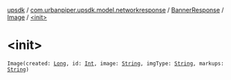 [upsdk](../../../index.md) / [com.urbanpiper.upsdk.model.networkresponse](../../index.md) / [BannerResponse](../index.md) / [Image](index.md) / [&lt;init&gt;](./-init-.md)

# &lt;init&gt;

`Image(created: `[`Long`](https://kotlinlang.org/api/latest/jvm/stdlib/kotlin/-long/index.html)`, id: `[`Int`](https://kotlinlang.org/api/latest/jvm/stdlib/kotlin/-int/index.html)`, image: `[`String`](https://kotlinlang.org/api/latest/jvm/stdlib/kotlin/-string/index.html)`, imgType: `[`String`](https://kotlinlang.org/api/latest/jvm/stdlib/kotlin/-string/index.html)`, markups: `[`String`](https://kotlinlang.org/api/latest/jvm/stdlib/kotlin/-string/index.html)`)`